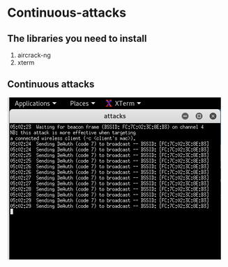 # Continuous-attacks  
## The libraries you need to install
1. aircrack-ng  
2. xterm  

## Continuous attacks  
 ![Alt Text](https://github.com/zcvxcv/Continuous-attacks/blob/master/attacks.png)
